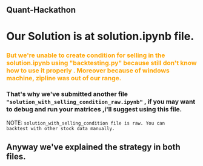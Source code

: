 <h2>Quant-Hackathon</h2>


# Our Solution is at solution.ipynb file. 

### <p style="color:orange"> But we're unable to create  condition for selling in the solution.ipynb using "backtesting.py" because  still don't know  how to use it properly .  Moreover because of windows machine, zipline was out of our range.</p>

### That's why we've submitted another file <code>"solution_with_selling_condition_raw.ipynb"</code> , if you may want to debug and run your matrices ,i'll suggest using this file. 
NOTE: <code>solution_with_selling_condition file is raw. You can backtest with other stock data manually.</code>


## Anyway we've explained the strategy in both files.